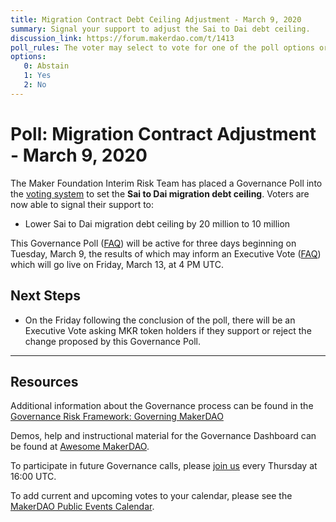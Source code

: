 ```yaml
---
title: Migration Contract Debt Ceiling Adjustment - March 9, 2020
summary: Signal your support to adjust the Sai to Dai debt ceiling.
discussion_link: https://forum.makerdao.com/t/1413
poll_rules: The voter may select to vote for one of the poll options or they may elect to abstain from the poll entirely
options:
   0: Abstain
   1: Yes
   2: No
---
```

# Poll: Migration Contract Adjustment - March 9, 2020

The Maker Foundation Interim Risk Team has placed a Governance Poll into the [voting system](https://vote.makerdao.com/polling) to set the **Sai to Dai migration debt ceiling**. Voters are now able to signal their support to:

- Lower Sai to Dai migration debt ceiling by 20 million to 10 million

This Governance Poll ([FAQ](https://community-development.makerdao.com/governance/governance#is-there-more-than-one-type-of-vote)) will be active for three days beginning on Tuesday, March 9, the results of which may inform an Executive Vote ([FAQ](https://community-development.makerdao.com/governance/governance#what-is-continuous-approval-voting)) which will go live on Friday, March 13, at 4 PM UTC.

## Next Steps

- On the Friday following the conclusion of the poll, there will be an Executive Vote asking MKR token holders if they support or reject the change proposed by this Governance Poll.

---

## Resources

Additional information about the Governance process can be found in the [Governance Risk Framework: Governing MakerDAO](https://community-development.makerdao.com/governance/governance-risk-framework)

Demos, help and instructional material for the Governance Dashboard can be found at [Awesome MakerDAO](https://awesome.makerdao.com/#voting).

To participate in future Governance calls, please [join us](https://community-development.makerdao.com/governance/governance-and-risk-meetings) every Thursday at 16:00 UTC.

To add current and upcoming votes to your calendar, please see the [MakerDAO Public Events Calendar](https://calendar.google.com/calendar/embed?src=makerdao.com_3efhm2ghipksegl009ktniomdk%40group.calendar.google.com&ctz=America%2FLos_Angeles).
